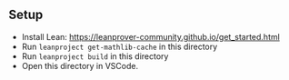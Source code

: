 ## Setup

* Install Lean: https://leanprover-community.github.io/get_started.html
* Run `leanproject get-mathlib-cache` in this directory
* Run `leanproject build` in this directory
* Open this directory in VSCode.